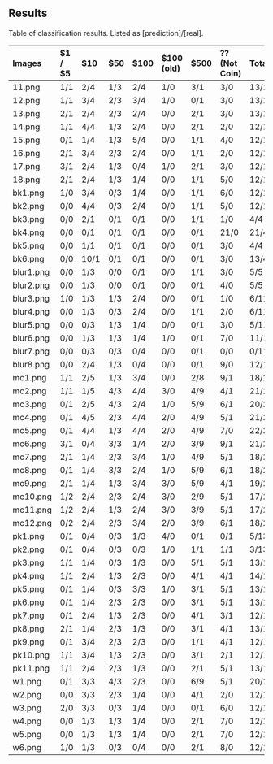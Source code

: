 ## Results
Table of classification results. 
Listed as [prediction]/[real].

| Images    | $1 / $5   | $10   | $50   | $100   | $100 (old)   | $500   | ?? (Not Coin)   | Total   |
|:----------|:----------|:------|:------|:-------|:-----------------|:-------|:----------------|:--------|
| 11.png    | 1/1       | 2/4   | 1/3   | 2/4    | 1/0              | 3/1    | 3/0             | 13/13   |
| 12.png    | 1/1       | 3/4   | 2/3   | 3/4    | 1/0              | 0/1    | 3/0             | 13/13   |
| 13.png    | 2/1       | 2/4   | 2/3   | 2/4    | 0/0              | 2/1    | 3/0             | 13/13   |
| 14.png    | 1/1       | 4/4   | 1/3   | 2/4    | 0/0              | 2/1    | 2/0             | 12/13   |
| 15.png    | 0/1       | 1/4   | 1/3   | 5/4    | 0/0              | 1/1    | 4/0             | 12/13   |
| 16.png    | 2/1       | 3/4   | 2/3   | 2/4    | 0/0              | 1/1    | 2/0             | 12/13   |
| 17.png    | 3/1       | 2/4   | 1/3   | 0/4    | 1/0              | 2/1    | 3/0             | 12/13   |
| 18.png    | 2/1       | 2/4   | 1/3   | 1/4    | 0/0              | 1/1    | 5/0             | 12/13   |
| bk1.png   | 1/0       | 3/4   | 0/3   | 1/4    | 0/0              | 1/1    | 6/0             | 12/12   |
| bk2.png   | 0/0       | 4/4   | 0/3   | 2/4    | 0/0              | 1/1    | 5/0             | 12/12   |
| bk3.png   | 0/0       | 2/1   | 0/1   | 0/1    | 0/0              | 1/1    | 1/0             | 4/4     |
| bk4.png   | 0/0       | 0/1   | 0/1   | 0/1    | 0/0              | 0/1    | 21/0            | 21/4    |
| bk5.png   | 0/0       | 1/1   | 0/1   | 0/1    | 0/0              | 0/1    | 3/0             | 4/4     |
| bk6.png   | 0/0       | 10/1  | 0/1   | 0/1    | 0/0              | 0/1    | 3/0             | 13/4    |
| blur1.png | 0/0       | 1/3   | 0/0   | 0/1    | 0/0              | 1/1    | 3/0             | 5/5     |
| blur2.png | 0/0       | 1/3   | 0/0   | 0/1    | 0/0              | 0/1    | 4/0             | 5/5     |
| blur3.png | 1/0       | 1/3   | 1/3   | 2/4    | 0/0              | 0/1    | 1/0             | 6/11    |
| blur4.png | 0/0       | 1/3   | 0/3   | 2/4    | 0/0              | 1/1    | 2/0             | 6/11    |
| blur5.png | 0/0       | 0/3   | 1/3   | 1/4    | 0/0              | 0/1    | 3/0             | 5/11    |
| blur6.png | 0/0       | 1/3   | 1/3   | 1/4    | 1/0              | 0/1    | 7/0             | 11/11   |
| blur7.png | 0/0       | 0/3   | 0/3   | 0/4    | 0/0              | 0/1    | 0/0             | 0/11    |
| blur8.png | 0/0       | 2/4   | 1/3   | 0/4    | 0/0              | 0/1    | 9/0             | 12/12   |
| mc1.png   | 1/1       | 2/5   | 1/3   | 3/4    | 0/0              | 2/8    | 9/1             | 18/22   |
| mc2.png   | 1/1       | 1/5   | 4/3   | 4/4    | 3/0              | 4/9    | 4/1             | 21/23   |
| mc3.png   | 0/1       | 2/5   | 4/3   | 2/4    | 1/0              | 5/9    | 6/1             | 20/23   |
| mc4.png   | 0/1       | 4/5   | 2/3   | 4/4    | 2/0              | 4/9    | 5/1             | 21/23   |
| mc5.png   | 0/1       | 4/4   | 1/3   | 4/4    | 2/0              | 4/9    | 7/0             | 22/21   |
| mc6.png   | 3/1       | 0/4   | 3/3   | 1/4    | 2/0              | 3/9    | 9/1             | 21/22   |
| mc7.png   | 2/1       | 1/4   | 2/3   | 3/4    | 1/0              | 4/9    | 5/1             | 18/22   |
| mc8.png   | 0/1       | 1/4   | 3/3   | 2/4    | 1/0              | 5/9    | 6/1             | 18/22   |
| mc9.png   | 2/1       | 1/4   | 1/3   | 3/4    | 3/0              | 5/9    | 4/1             | 19/22   |
| mc10.png  | 1/2       | 2/4   | 2/3   | 2/4    | 3/0              | 2/9    | 5/1             | 17/23   |
| mc11.png  | 1/2       | 2/4   | 1/3   | 2/4    | 3/0              | 3/9    | 5/1             | 17/23   |
| mc12.png  | 0/2       | 2/4   | 2/3   | 3/4    | 2/0              | 3/9    | 6/1             | 18/23   |
| pk1.png   | 0/1       | 0/4   | 0/3   | 1/3    | 4/0              | 0/1    | 0/1             | 5/13    |
| pk2.png   | 0/1       | 0/4   | 0/3   | 0/3    | 1/0              | 1/1    | 1/1             | 3/13    |
| pk3.png   | 1/1       | 1/4   | 0/3   | 1/3    | 0/0              | 5/1    | 5/1             | 13/13   |
| pk4.png   | 1/1       | 2/4   | 1/3   | 2/3    | 0/0              | 4/1    | 4/1             | 14/13   |
| pk5.png   | 0/1       | 1/4   | 0/3   | 3/3    | 1/0              | 3/1    | 5/1             | 13/13   |
| pk6.png   | 0/1       | 1/4   | 2/3   | 2/3    | 0/0              | 3/1    | 5/1             | 13/13   |
| pk7.png   | 0/1       | 2/4   | 1/3   | 2/3    | 0/0              | 4/1    | 3/1             | 12/13   |
| pk8.png   | 2/1       | 1/4   | 2/3   | 1/3    | 0/0              | 3/1    | 4/1             | 13/13   |
| pk9.png   | 0/1       | 3/4   | 2/3   | 2/3    | 0/0              | 1/1    | 4/1             | 12/13   |
| pk10.png  | 1/1       | 3/4   | 1/3   | 2/3    | 0/0              | 3/1    | 2/1             | 12/13   |
| pk11.png  | 1/1       | 2/4   | 2/3   | 1/3    | 0/0              | 2/1    | 5/1             | 13/13   |
| w1.png    | 0/1       | 3/3   | 4/3   | 2/3    | 0/0              | 6/9    | 5/1             | 20/20   |
| w2.png    | 0/0       | 3/3   | 2/3   | 1/4    | 0/0              | 4/1    | 2/0             | 12/11   |
| w3.png    | 2/0       | 3/3   | 0/3   | 1/4    | 0/0              | 0/1    | 6/0             | 12/11   |
| w4.png    | 0/0       | 1/3   | 1/3   | 1/4    | 0/0              | 2/1    | 7/0             | 12/11   |
| w5.png    | 0/0       | 1/3   | 1/3   | 1/4    | 0/0              | 2/1    | 7/0             | 12/11   |
| w6.png    | 1/0       | 1/3   | 0/3   | 0/4    | 0/0              | 2/1    | 8/0             | 12/11   |

